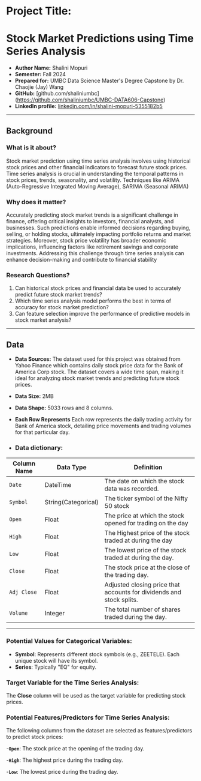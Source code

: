 # Project Title: 
# Stock Market Predictions using Time Series Analysis

- **Author Name:** Shalini Mopuri
- **Semester:** Fall 2024
- **Prepared for:** UMBC Data Science Master's Degree Capstone by Dr. Chaojie (Jay) Wang
- **GitHub:** [github.com/shaliniumbc] (https://github.com/shaliniumbc/UMBC-DATA606-Capstone)
- **LinkedIn profile:** [linkedin.com/in/shalini-mopuri-5355182b5](https://www.linkedin.com/in/shalini-mopuri-5355182b5 )   

---

## Background

### What is it about?
Stock market prediction using time series analysis involves using historical stock prices and other financial indicators to forecast future stock prices. Time series analysis is crucial in understanding the temporal patterns in stock prices, trends, seasonality, and volatility. Techniques like ARIMA (Auto-Regressive Integrated Moving Average), SARIMA (Seasonal ARIMA)

### Why does it matter?

Accurately predicting stock market trends is a significant challenge in finance, offering critical insights to investors, financial analysts, and businesses. Such predictions enable informed decisions regarding buying, selling, or holding stocks, ultimately impacting portfolio returns and market strategies. Moreover, stock price volatility has broader economic implications, influencing factors like retirement savings and corporate investments. Addressing this challenge through time series analysis can enhance decision-making and contribute to financial stability


### Research Questions?

1. Can historical stock prices and financial data be used to accurately predict future stock market trends?
2. Which time series analysis model performs the best in terms of accuracy for stock market prediction?
3. Can feature selection improve the performance of predictive models in stock market analysis?



---

## Data

- **Data Sources:** 
The dataset used for this project was obtained from Yahoo Finance which contains daily stock price data for the Bank of America Corp stock. The dataset covers a wide time span, making it ideal for analyzing stock market trends and predicting future stock prices.
- **Data Size:** 2MB  
- **Data Shape:** 5033 rows and 8 columns. 
- **Each Row Represents** Each row represents the daily trading activity for Bank of America stock, detailing price movements and trading volumes for that particular day.

- ### Data dictionary:
  
| **Column Name**         | **Data Type**        |  **Definition**                                                                     |
|-------------------------|----------------------|-------------------------------------------------------------------------------------|
| `Date`                  | DateTime             |  The date on which the stock data was recorded.                                     |
| `Symbol`                | String(Categorical)  |  The ticker symbol of the Nifty 50 stock                                            |
| `Open`                  | Float                |  The price at which the stock opened for trading on the day                         |
| `High`                  | Float                |  The Highest price of the stock traded at during the day                            |
| `Low`                   | Float                |  The lowest price of the stock traded at during the day.                            |
| `Close`                 | Float                |  The stock price at the close of the trading day.                                   |
| `Adj Close`             | Float                |  Adjusted closing price that accounts for dividends and stock splits.               |
| `Volume`                | Integer              |  The total number of shares traded during the day.                                  |
---

### **Potential Values for Categorical Variables**:
- **Symbol**: Represents different stock symbols (e.g., ZEETELE). Each unique stock will have its symbol.
- **Series**: Typically "EQ" for equity.


### Target Variable for the Time Series Analysis:
The **Close** column will be used as the target variable for predicting stock prices.

### Potential Features/Predictors for Time Series Analysis:
The following columns from the dataset are selected as features/predictors to predict stock prices:

-**`Open`**: The stock price at the opening of the trading day.

-**`High`**: The highest price during the trading day.

-**`Low`**: The lowest price during the trading day.

   



